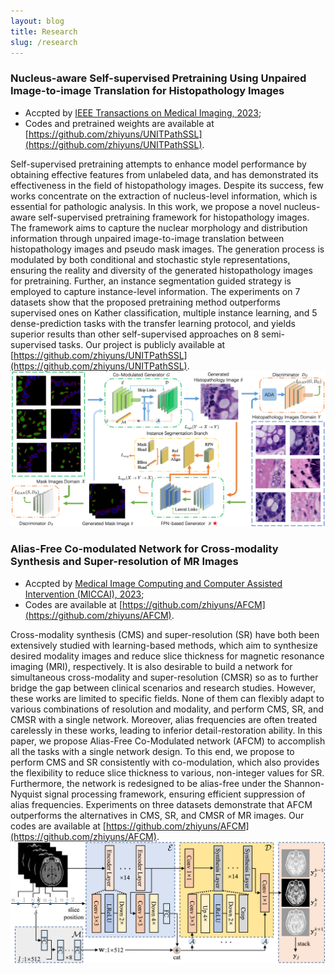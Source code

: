 ```yaml
---
layout: blog
title: Research
slug: /research
---
```

### Nucleus-aware Self-supervised Pretraining Using Unpaired Image-to-image Translation for Histopathology Images
- Accpted by [IEEE Transactions on Medical Imaging, 2023](https://ieeexplore.ieee.org/document/10234386);
- Codes and pretrained weights are available at [https://github.com/zhiyuns/UNITPathSSL](https://github.com/zhiyuns/UNITPathSSL).

Self-supervised pretraining attempts to enhance model performance by obtaining effective features from unlabeled data, and has demonstrated its effectiveness in the field of histopathology images. Despite its success, few works concentrate on the extraction of nucleus-level information, which is essential for pathologic analysis. In this work, we propose a novel nucleus-aware self-supervised pretraining framework for histopathology images. The framework aims to capture the nuclear morphology and distribution information through unpaired image-to-image translation between histopathology images and pseudo mask images. The generation process is modulated by both conditional and stochastic style representations, ensuring the reality and diversity of the generated histopathology images for pretraining. Further, an instance segmentation guided strategy is employed to capture instance-level information. The experiments on 7 datasets show that the proposed pretraining method outperforms supervised ones on Kather classification, multiple instance learning, and 5 dense-prediction tasks with the transfer learning protocol, and yields superior results than other self-supervised approaches on 8 semi-supervised tasks. Our project is publicly available at [https://github.com/zhiyuns/UNITPathSSL](https://github.com/zhiyuns/UNITPathSSL).
![](/assets/img/content/UNITPathSSL.png)

### Alias-Free Co-modulated Network for Cross-modality Synthesis and Super-resolution of MR Images
- Accpted by [Medical Image Computing and Computer Assisted Intervention (MICCAI), 2023](https://link.springer.com/chapter/10.1007/978-3-031-43999-5_7);
- Codes are available at [https://github.com/zhiyuns/AFCM](https://github.com/zhiyuns/AFCM).

Cross-modality synthesis (CMS) and super-resolution (SR) have both been extensively studied with learning-based methods, which aim to synthesize desired modality images and reduce slice thickness for magnetic resonance imaging (MRI), respectively. It is also desirable to build a network for simultaneous cross-modality and super-resolution (CMSR) so as to further bridge the gap between clinical scenarios and research studies. However, these works are limited to specific fields. None of them can flexibly adapt to various combinations of resolution and modality, and perform CMS, SR, and CMSR with a single network. Moreover, alias frequencies are often treated carelessly in these works, leading to inferior detail-restoration ability. In this paper, we propose Alias-Free Co-Modulated network (AFCM) to accomplish all the tasks with a single network design. To this end, we propose to perform CMS and SR consistently with co-modulation, which also provides the flexibility to reduce slice thickness to various, non-integer values for SR. Furthermore, the network is redesigned to be alias-free under the Shannon-Nyquist signal processing framework, ensuring efficient suppression of alias frequencies. Experiments on three datasets demonstrate that AFCM outperforms the alternatives in CMS, SR, and CMSR of MR images. Our codes are available at [https://github.com/zhiyuns/AFCM](https://github.com/zhiyuns/AFCM).
![](/assets/img/content/AFCM.png)

